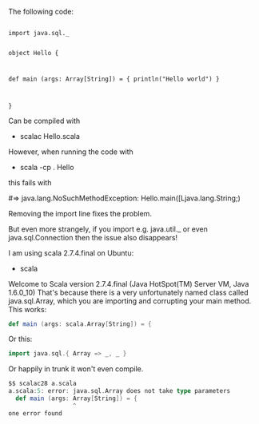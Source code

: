 The following code:

<code>
import java.sql._

object Hello {

  def main (args: Array[String]) = {
    println("Hello world")
  }

}
</code>

Can be compiled with 

- scalac Hello.scala

However, when running the code with

- scala -cp . Hello

this fails with

#=> java.lang.NoSuchMethodException: Hello.main([Ljava.lang.String;)

Removing the import line fixes the problem.

But even more strangely, if you import e.g. java.util._ or even java.sql.Connection
then the issue also disappears!

I am using scala 2.7.4.final on Ubuntu:

- scala

Welcome to Scala version 2.7.4.final (Java HotSpot(TM) Server VM, Java 1.6.0_10)
That's because there is a very unfortunately named class called java.sql.Array, which you are importing and corrupting your main method.  This works:
```scala
def main (args: scala.Array[String]) = {
```
Or this:
```scala
import java.sql.{ Array => _, _ }
```
Or happily in trunk it won't even compile.
```scala
$$ scalac28 a.scala 
a.scala:5: error: java.sql.Array does not take type parameters
  def main (args: Array[String]) = {
                  ^
one error found
```

